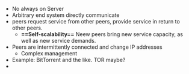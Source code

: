 - No always on Server
- Arbitrary end system directly communicate
- peers request service from other peers, provide service in return to other peers.
	- **==Self-scalability==** Neew peers bring new service capacity, as well as new service demands.
- Peers are intermittently connected and change IP addresses
	- Complex management
- Example: BitTorrent and the like. TOR maybe?
- 